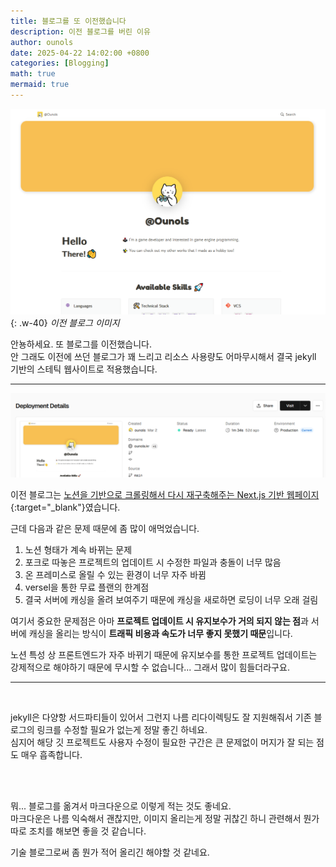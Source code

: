 ```yaml
---
title: 블로그를 또 이전했습니다
description: 이전 블로그를 버린 이유
author: ounols
date: 2025-04-22 14:02:00 +0800
categories: [Blogging]
math: true
mermaid: true
---
```


![](/media/블로그를-또-이전했습니다/1.png){: .w-40}
_이전 블로그 이미지_

안뇽하세요. 또 블로그를 이전했습니다.<br/>
안 그래도 이전에 쓰던 블로그가 꽤 느리고 리소스 사용량도 어마무시해서 결국 jekyll 기반의 스테틱 웹사이트로 적용했습니다.

----

![](/media/블로그를-또-이전했습니다/2.png)

이전 블로그는 [노션을 기반으로 크롤링해서 다시 재구축해주는 Next.js 기반 웹페이지](https://github.com/transitive-bullshit/nextjs-notion-starter-kit){:target="_blank"}였습니다.

근데 다음과 같은 문제 때문에 좀 많이 애먹었습니다.
1. 노션 형태가 계속 바뀌는 문제
2. 포크로 따놓은 프로젝트의 업데이트 시 수정한 파일과 충돌이 너무 많음
3. 온 프레미스로 올릴 수 있는 환경이 너무 자주 바뀜
4. versel을 통한 무료 플랜의 한계점
5. 결국 서버에 캐싱을 올려 보여주기 때문에 캐싱을 새로하면 로딩이 너무 오래 걸림

여기서 중요한 문제점은 아마 **프로젝트 업데이트 시 유지보수가 거의 되지 않는 점**과  서버에 캐싱을 올리는 방식이 **트래픽 비용과 속도가 너무 좋지 못했기 때문**입니다.

노션 특성 상 프론트엔드가 자주 바뀌기 때문에 유지보수를 통한 프로젝트 업데이트는 강제적으로 해야하기 때문에 무시할 수 없습니다... 그래서 많이 힘들더라구요.

-----
<br/>


jekyll은 다양항 서드파티들이 있어서 그런지 나름 리다이렉팅도 잘 지원해줘서 기존 블로그의 링크를 수정할 필요가 없는게 정말 좋긴 하네요.<br/>
심지어 해당 깃 프로젝트도 사용자 수정이 필요한 구간은 큰 문제없이 머지가 잘 되는 점도 매우 흡족합니다.

<br/>
<br/>

뭐... 블로그를 옮겨서 마크다운으로 이렇게 적는 것도 좋네요.<br/>
마크다운은 나름 익숙해서 괜찮지만, 이미지 올리는게 정말 귀찮긴 하니 관련해서 뭔가 따로 조치를 해보면 좋을 것 같습니다.


기술 블로그로써 좀 뭔가 적어 올리긴 해야할 것 같네요.
